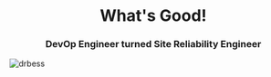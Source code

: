 <h1 align="center">What's Good!</h1>
<h3 align="center">DevOp Engineer turned Site Reliability Engineer</h3>

<p align="left"> <img src="https://komarev.com/ghpvc/?username=drbess&label=Profile%20views&color=0e75b6&style=flat" alt="drbess" /> </p>

